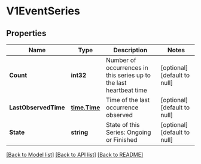 # V1EventSeries

## Properties
Name | Type | Description | Notes
------------ | ------------- | ------------- | -------------
**Count** | **int32** | Number of occurrences in this series up to the last heartbeat time | [optional] [default to null]
**LastObservedTime** | [**time.Time**](time.Time.md) | Time of the last occurrence observed | [optional] [default to null]
**State** | **string** | State of this Series: Ongoing or Finished | [optional] [default to null]

[[Back to Model list]](../README.md#documentation-for-models) [[Back to API list]](../README.md#documentation-for-api-endpoints) [[Back to README]](../README.md)


